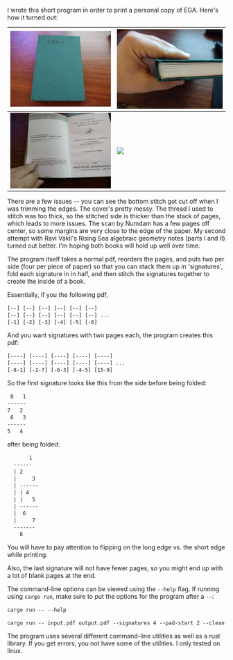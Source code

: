 I wrote this short program in order to print a personal copy of EGA. Here's how it turned out:

![](ega-images/1.jpg) | ![](ega-images/2.jpg)
|---|----|
![](ega-images/3.jpg) | ![](ega-images/4.jpg)

There are a few issues -- you can see the bottom stitch got cut off when I was
trimming the edges. The cover's pretty messy. The thread I used to stitch was
too thick, so the stitched side is thicker than the stack of pages, which leads
to more issues. The scan by Numdam has a few pages off center, so some margins
are very close to the edge of the paper. My second attempt with Ravi Vakil's
Rising Sea algebraic geometry notes (parts I and II) turned out better. I'm
hoping both books will hold up well over time.

The program itself takes a normal pdf, reorders the pages, and puts two per
side (four per piece of paper) so that you can stack them up in 'signatures',
fold each signature in in half, and then stitch the signatures together to
create the inside of a book.

Essentially, if you the following pdf,
```
[--] [--] [--] [--] [--] [--]
[--] [--] [--] [--] [--] [--] ...
[-1] [-2] [-3] [-4] [-5] [-6]
```
And you want signatures with two pages each, the program creates this pdf:
```
[----] [----] [----] [----] [----]
[----] [----] [----] [----] [----] ...
[-8-1] [-2-7] [-6-3] [-4-5] [15-9]
```
So the first signature looks like this from the side before being folded:
```
 8   1 
------
7   2
 6   3
------
5   4
```
after being folded:
```
       1
  ------
  | 2
  |     3
  | ------
  | | 4
  | |   5
  | ------
  |  6
  |     7
  -------
    8
```

You will have to pay attention to flipping on the long edge vs. the short edge
while printing.

Also, the last signature will not have fewer pages, so you might end up
with a lot of blank pages at the end.

The command-line options can be viewed using the `--help` flag. If running using
`cargo run`, make sure to put the options for the program after a `--`:
```
cargo run -- --help
```
```
cargo run -- input.pdf output.pdf --signatures 4 --pad-start 2 --clean
```
The program uses several different command-line utilities as well as a rust
library. If you get errors, you not have some of the utilities. I only tested on
linux.
